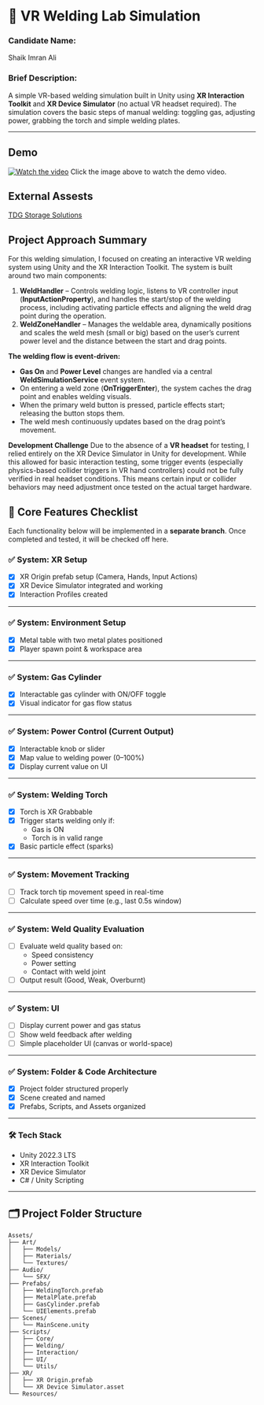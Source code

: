 # 🔧 VR Welding Lab Simulation

### Candidate Name: 
Shaik Imran Ali<br>
### Brief Description:<br>
A simple VR-based welding simulation built in Unity using **XR Interaction Toolkit** and **XR Device Simulator** (no actual VR headset required). The simulation covers the basic steps of manual welding: toggling gas, adjusting power, grabbing the torch and simple welding plates.

---
## Demo

[![Watch the video](https://img.youtube.com/vi/j0jTQfTYOkw/maxresdefault.jpg)](https://youtu.be/j0jTQfTYOkw)
Click the image above to watch the demo video.
## External Assests

 <a href="https://assetstore.unity.com/packages/3d/props/tdg-storage-solutions-252198" target="_blank">TDG Storage Solutions </a>

## Project Approach Summary

For this welding simulation, I focused on creating an interactive VR welding system using Unity and the XR Interaction Toolkit.
The system is built around two main components:

<ol>
  <li>
  <b>WeldHandler</b> – Controls welding logic, listens to VR controller input (<b>InputActionProperty</b>), and handles the start/stop of the welding process, including activating particle effects and aligning the weld drag point during the operation.
  </li>
  <li>
   <b>WeldZoneHandler</b> – Manages the weldable area, dynamically positions and scales the weld mesh (small or big) based on the user’s current power level and the distance between the start and drag points.
  </li>
</ol>
<b>The welding flow is event-driven:</b>
<ul>
  <li>
    <b>Gas On</b> and <b>Power Level</b> changes are handled via a central <b>WeldSimulationService</b> event system.
  </li>
  <li>
    On entering a weld zone (<b>OnTriggerEnter</b>), the system caches the drag point and enables welding visuals.
  </li>
  <li>
    When the primary weld button is pressed, particle effects start; releasing the button stops them.
  </li>
  <li>
    The weld mesh continuously updates based on the drag point’s movement.
  </li>  
</ul>

<b>Development Challenge</b>
Due to the absence of a <b>VR headset</b> for testing, I relied entirely on the XR Device Simulator in Unity for development. While this allowed for basic interaction testing, some trigger events (especially physics-based collider triggers in VR hand controllers) could not be fully verified in real headset conditions. This means certain input or collider behaviors may need adjustment once tested on the actual target hardware.


## 📌 Core Features Checklist

Each functionality below will be implemented in a **separate branch**. Once completed and tested, it will be checked off here.

### ✅ System: XR Setup
- [x] XR Origin prefab setup (Camera, Hands, Input Actions)
- [x] XR Device Simulator integrated and working
- [x] Interaction Profiles created

---

### ✅ System: Environment Setup
- [x] Metal table with two metal plates positioned
- [x] Player spawn point & workspace area

---

### ✅ System: Gas Cylinder
- [x] Interactable gas cylinder with ON/OFF toggle
- [x] Visual indicator for gas flow status

---

### ✅ System: Power Control (Current Output)
- [x] Interactable knob or slider
- [x] Map value to welding power (0–100%)
- [x] Display current value on UI

---

### ✅ System: Welding Torch
- [x] Torch is XR Grabbable
- [x] Trigger starts welding only if:
  - Gas is ON
  - Torch is in valid range
- [x] Basic particle effect (sparks)

---

### ✅ System: Movement Tracking
- [ ] Track torch tip movement speed in real-time
- [ ] Calculate speed over time (e.g., last 0.5s window)

---

### ✅ System: Weld Quality Evaluation
- [ ] Evaluate weld quality based on:
  - Speed consistency
  - Power setting
  - Contact with weld joint
- [ ] Output result (Good, Weak, Overburnt)

---

### ✅ System: UI
- [ ] Display current power and gas status
- [ ] Show weld feedback after welding
- [ ] Simple placeholder UI (canvas or world-space)

---

### ✅ System: Folder & Code Architecture
- [x] Project folder structured properly
- [x] Scene created and named
- [x] Prefabs, Scripts, and Assets organized

---


### 🛠️ Tech Stack
- Unity 2022.3 LTS
- XR Interaction Toolkit
- XR Device Simulator
- C# / Unity Scripting

---

## 🗂️ Project Folder Structure

```plaintext
Assets/
├── Art/
│   ├── Models/
│   ├── Materials/
│   └── Textures/
├── Audio/
│   └── SFX/
├── Prefabs/
│   ├── WeldingTorch.prefab
│   ├── MetalPlate.prefab
│   ├── GasCylinder.prefab
│   └── UIElements.prefab
├── Scenes/
│   └── MainScene.unity
├── Scripts/
│   ├── Core/
│   ├── Welding/
│   ├── Interaction/
│   ├── UI/
│   └── Utils/
├── XR/
│   ├── XR Origin.prefab
│   └── XR Device Simulator.asset
└── Resources/




